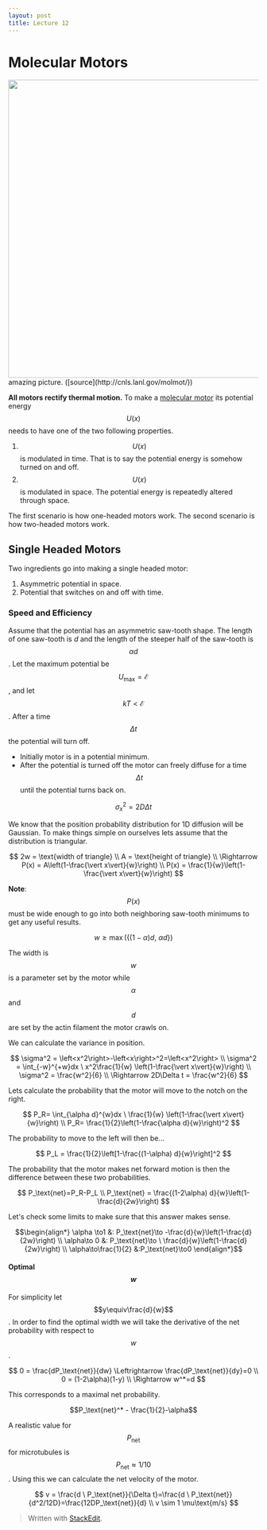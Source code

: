 ```yaml
---
layout: post
title: Lecture 12
---
```


# Molecular Motors
<img src="http://cnls.lanl.gov/molmot/Images/banner.jpg" width='600'>
amazing picture. ([source](http://cnls.lanl.gov/molmot/))

**All motors rectify thermal motion.**
To make a [molecular motor](http://en.wikipedia.org/wiki/Molecular_motor) its potential energy $$U(x)$$ needs to have one of the two following properties.

1. $$U(x)$$ is modulated in time. That is to say the potential energy is somehow turned on and off.
2. $$U(x)$$ is modulated in space. The potential energy is repeatedly altered through space.

The first scenario is how one-headed motors work. The second scenario is how two-headed motors work.

## Single Headed Motors

Two ingredients go into making a single headed motor:

1.  Asymmetric potential in space.
2.  Potential that switches on and off with time.

### Speed and Efficiency

Assume that the potential has an asymmetric saw-tooth shape. 
The length of one saw-tooth is $d$ and the length of the steeper half of the saw-tooth is $$\alpha d$$. Let the maximum potential be $$U_\text{max}=\mathcal{E}$$, and let $$kT<\mathcal{E}$$. After a time $$\Delta t$$ the potential will turn off.

 - Initially motor is in a potential minimum.
 - After the potential is turned off the motor can freely diffuse for a time $$\Delta t$$ until the potential turns back on.

$$ \sigma_x^2 = 2D\Delta t$$

We know that the position probability distribution for 1D diffusion will be Gaussian. To make things simple on ourselves lets assume that the distribution is triangular.

$$
2w = \text{width of triangle} \\ A = \text{height of triangle} \\
\Rightarrow P(x) = A\left(1-\frac{\vert x\vert}{w}\right) \\
P(x) = \frac{1}{w}\left(1-\frac{\vert x\vert}{w}\right)
$$

**Note**: $$P(x)$$ must be wide enough to go into both neighboring saw-tooth minimums to get any useful results.

$$ w \geq \max\left(\{(1-\alpha)d, \ \alpha d\}\right)$$

The width is $$w$$ is a parameter set by the motor while $$\alpha$$ and $$d$$ are set by the actin filament the motor crawls on.

We can calculate the variance in position.

$$
\sigma^2 = \left<x^2\right>-\left<x\right>^2=\left<x^2\right> \\
\sigma^2 = \int_{-w}^{+w}dx \ x^2\frac{1}{w} \left(1-\frac{\vert x\vert}{w}\right) \\
\sigma^2 = \frac{w^2}{6} \\
\Rightarrow 2D\Delta t = \frac{w^2}{6}
$$

Lets calculate the probability that the motor will move to the notch on the right.

$$
P_R= \int_{\alpha d}^{w}dx \ \frac{1}{w} \left(1-\frac{\vert x\vert}{w}\right) \\
P_R= \frac{1}{2}\left(1-\frac{\alpha d}{w}\right)^2 
$$

The probability to move to the left will then be...

$$ P_L = \frac{1}{2}\left[1-\frac{(1-\alpha) d}{w}\right]^2 $$

The probability that the motor makes net forward motion is then the difference between these two probabilities.

$$ P_\text{net}=P_R-P_L \\ P_\text{net} = \frac{(1-2\alpha) d}{w}\left(1-\frac{d}{2w}\right) $$

Let's check some limits to make sure that this answer makes sense.

$$\begin{align*}
\alpha \to1 &: P_\text{net}\to -\frac{d}{w}\left(1-\frac{d}{2w}\right) \\
\alpha\to 0 &: P_\text{net}\to \ \frac{d}{w}\left(1-\frac{d}{2w}\right) \\
\alpha\to\frac{1}{2} &:P_\text{net}\to0
\end{align*}$$

#### Optimal $$w$$

For simplicity let $$y\equiv\frac{d}{w}$$. In order to find the optimal width we will take the derivative of the net probability with respect to $$w$$.

$$
0 = \frac{dP_\text{net}}{dw} \Leftrightarrow \frac{dP_\text{net}}{dy}=0 \\
0 = (1-2\alpha)(1-y) \\
\Rightarrow w^*=d
$$

This corresponds to a maximal net probability.

$$P_\text{net}^* - \frac{1}{2}-\alpha$$

A realistic value for $$P_\text{net}$$ for microtubules is $$P_\text{net}\approx 1/10$$. Using this we can calculate the net velocity of the motor.

$$ v = \frac{d \ P_\text{net}}{\Delta t}=\frac{d \ P_\text{net}}{d^2/12D}=\frac{12DP_\text{net}}{d} \\
v \sim 1 \mu\text{m/s}
$$


> Written with [StackEdit](https://stackedit.io/).
